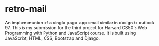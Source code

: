 # retro-mail
An implementation of a single-page-app email similar in design to outlook 97. This is my submission for the third project for Harvard CS50's Web Programming with Python and JavaScript course. It is built using JavaScript, HTML, CSS, Bootstrap and Django. 
